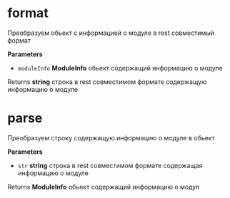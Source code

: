 # format

Преобразуем обьект с информацией о модуле в rest совместимый формат

**Parameters**

-   `moduleInfo` **ModuleInfo** обьект содержащий информацию о модуле

Returns **string** строка в rest совместимом формате содержащую информацию о модуле

# parse

Преобразуем строку содержащую информацию о модуле в обьект

**Parameters**

-   `str` **string** строка в rest совместимом формате содержащая информацию о модуле

Returns **ModuleInfo** обьект содержащий информацию о модул
